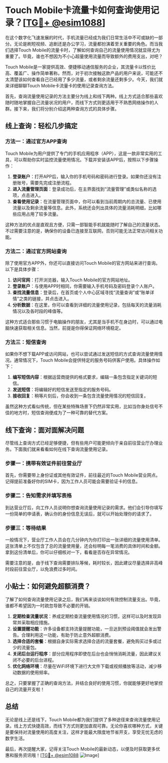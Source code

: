 # Touch Mobile卡流量卡如何查询使用记录？[[TG💪+ @esim1088](https://t.me/s/esim1088)]

在这个数字化飞速发展的时代，手机流量已经成为我们日常生活中不可或缺的一部分。无论是刷短视频、追剧还是办公学习，流量都扮演着至关重要的角色。而当我们选择Touch Mobile的流量卡时，了解如何查询自己的流量使用情况就显得尤为重要了。毕竟，谁也不想因为不小心超量使用流量而导致额外的费用支出，对吧？

Touch Mobile是一家提供高效、便捷移动通信服务的企业，其流量卡以性价比高、覆盖广、操作简单著称。然而，对于初次接触这款产品的用户来说，可能还不太清楚该如何查看自己已经用了多少流量，或者剩余流量还剩多少。今天，我们就来详细聊聊Touch Mobile卡流量卡的使用记录查询方法。

首先，查询流量使用记录的方法主要分为线上和线下两种。线上方式适合那些喜欢随时随地掌握自己流量状况的用户，而线下方式则更适用于不熟悉网络操作的人群。接下来，我们将分别介绍这两种查询方式的具体步骤。

## 线上查询：轻松几步搞定

### 方法一：通过官方APP查询

Touch Mobile为用户提供了专门的手机应用程序（APP），这是一款非常实用的工具，可以帮助你实时监控流量使用情况。下载并安装该APP后，按照以下步骤操作：

1. **登录账户**：打开APP后，输入你的手机号码和密码进行登录。如果你还没有注册账号，需要先完成注册流程。
2. **进入流量管理页面**：登录成功后，在主界面找到“流量管理”或类似名称的选项，点击进入。
3. **查看使用记录**：在流量管理页面中，你可以看到当前周期内的总流量、已使用流量以及剩余流量等信息。此外，系统还会列出具体的流量消耗明细，比如哪些应用占用了较多流量。

这种方法的优点是直观且方便，只需一部智能手机就能随时了解自己的流量状态。不过需要注意的是，确保你的设备已连接至互联网，否则可能无法正常访问相关功能。

### 方法二：通过官方网站查询

除了使用官方APP外，你还可以直接访问Touch Mobile的官方网站来进行查询。以下是具体步骤：

1. **访问官网**：打开浏览器，输入Touch Mobile的官方网站地址。
2. **登录账户**：与使用APP时相同，你需要输入手机号码及密码登录个人账户。
3. **查找流量信息**：登录后，在首页或个人中心区域寻找“流量查询”或“账单详情”之类的链接，并点击进入。
4. **分析数据**：在这里，你可以查看到详细的流量使用记录，包括每天的流量消耗情况以及各时段的峰值等。

这种方式适合那些习惯于电脑操作的朋友，尤其是当手机不在身边时，可以通过电脑快速获取相关信息。当然，前提是你得保证网络环境稳定。

### 方法三：短信查询

如果你不想下载APP或访问网站，也可以尝试通过发送短信的方式查询流量使用情况。通常情况下，Touch Mobile会提供特定的服务号码供客户使用。具体操作如下：

1. **编写短信内容**：根据运营商提供的格式要求，编辑一条包含指定关键词的短信。
2. **发送短信**：将编辑好的短信发送至指定的服务号码。
3. **接收回复**：稍等片刻后，你会收到一条包含流量使用情况的短信回复。

虽然这种方式看似传统，但在某些特殊场景下仍然非常实用，比如当你身处信号不佳的地方时，短信查询便成为了一种可靠的替代方案。

## 线下查询：面对面解决问题

尽管线上查询方式已经足够便捷，但有些用户可能更倾向于亲自前往营业厅办理业务。下面我们就来看看如何在线下查询流量使用记录。

### 步骤一：携带有效证件前往营业厅

首先，你需要带上身份证或其他有效证件，前往最近的Touch Mobile营业网点。记得提前准备好你的SIM卡，因为工作人员可能会需要验证卡的信息。

### 步骤二：告知需求并填写表格

到达营业厅后，向工作人员说明你想查询流量使用记录的需求。他们会引导你填写一份简单的申请表，确认你的身份信息无误后，就可以开始处理你的请求了。

### 步骤三：等待结果

一般情况下，营业厅工作人员会在几分钟内为你打印出一张详细的流量使用清单。这张清单上不仅包含了总的流量使用量，还会标明每一笔消费的具体时间和金额。拿到这份清单后，你可以仔细核对一下，看看是否存在异常情况。

需要注意的是，由于线下查询需要排队等候，耗时较长，因此建议尽量选择非高峰时段前往营业厅，以免浪费过多时间。

## 小贴士：如何避免超额消费？

了解了如何查询流量使用记录之后，我们再来谈谈如何有效控制流量支出。毕竟，谁都不希望因为一时疏忽导致不必要的开销。

1. **定期检查流量状况**：养成定期检查流量使用情况的习惯，这样可以及时发现异常并采取相应措施。
2. **设置提醒功能**：许多设备都支持流量提醒功能，一旦达到预设阈值就会发出警告。合理利用这一功能，有助于防止意外超额消费。
3. **选择合适的套餐**：根据自身实际需求选择合适的流量套餐，避免购买过多或过少的流量包。
4. **关闭后台运行程序**：部分应用程序即使在后台也会悄悄消耗流量，因此建议关闭不必要的后台进程。
5. **优化网络环境**：尽量在WiFi环境下进行大文件下载或视频播放等活动，减少移动数据的使用频率。

总之，只要掌握了正确的查询方法，并结合良好的使用习惯，你就能够更好地掌控自己的流量开支啦！

## 总结

无论是线上还是线下，Touch Mobile都为我们提供了多种途径来查询流量使用记录。线上方式快捷高效，而线下方式则更加直观可靠。无论你喜欢哪种方式，关键是要保持对流量使用的高度关注，这样才能最大限度地节省开支，享受无忧无虑的数字生活。

最后，再次提醒大家，记得关注Touch Mobile的最新动态，以便及时获取更多优惠和服务资讯哦！[[TG💪+ @esim1088](https://t.me/s/esim1088) ![Image](https://i.postimg.cc/4NQfJmqS/Snipaste-2025-05-13-00-14-12.png)]